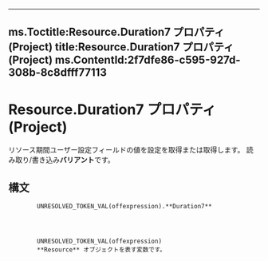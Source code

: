 

---
ms.Toctitle:Resource.Duration7 プロパティ (Project)
title:Resource.Duration7 プロパティ (Project)
ms.ContentId:2f7dfe86-c595-927d-308b-8c8dfff77113
---
# Resource.Duration7 プロパティ (Project)




リソース期間ユーザー設定フィールドの値を設定を取得または取得します。 読み取り/書き込み**バリアント**です。

## 構文

            UNRESOLVED_TOKEN_VAL(offexpression).**Duration7**




            UNRESOLVED_TOKEN_VAL(offexpression)
            **Resource** オブジェクトを表す変数です。




